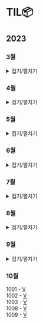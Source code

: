 # TIL📦

## 2023
### 3월
<details>
<summary>접기/펼치기</summary>
0323 - <a href = "./03/0323/0323.md">V</a><br>
0324 - <a href = "./03/0324/0324.md">V</a><br>
추상클래스, 인터페이스, 자바 문법 복습(0330)<br>
0325 - <a href = "./03/0325/0325.md">V</a><br>
0326 - <a href = "./03/0326/0326.md">V</a><br>
C enum 복습(0327), 자료구조 Ch14. 그래프 복습(0327) <br>
0327 - <a href = "./03/0327/0327.md">V</a><br>
mysql 1~10강 정리 후 관련 문제 풀기(0420), 데이터베이스 개념 정규화까지 끝내기(0402)<br>
0328 - <a href = "./03/0328/0328.md">V</a><br>
0329 - <a href = "./03/0329/0329.md">V</a><br>
0330- <a href = "./03/0330/0330.md">V</a><br>
0331 - <a href = "./03/0331/0331.md">V</a><br>

### 3월 정리⌛️
정보처리기사 실기(~UML), 자바 복습, 열혈 자료구조 1회독, mysql 기초, 데이터베이스 개념(~정규화 전까지)<br>
프론트(html/css/javascript)기초 시작, 알고리즘(로버트세지윅) 시작, PS(백준 기초 알고리즘 8문제)<br>
객체지향의 사실과 오해 1회독, UML 기초와 응용(~유스케이스 다이어그램), 블로그 포스팅용 문서화 작업...<br>

### 4월 우선순위🎯
1. 정보처리기사 실기(4/23) 합격
2. PS 하루 한 문제
3. 알고리즘(로버트세지윅) 강의 + 책 1회독
4. 영어 회화 유창할 정도로 연습
5. sql, 데이터베이스 개념  끝내기

</details>

### 4월
<details>
<summary>접기/펼치기</summary>
0401 - <a href="./04/0401/0401.md">V</a><br>
0402 - <a href="./04/0402/0402.md">V</a><br>
0403 - <a href="./04/0403/0403.md">V</a><br>
하루 3 문제 이상 해결하기(0411)<br>
0404 - <a href="./04/0404/0404.md">V</a><br>
0405 - <a href="./04/0405/0405.md">V</a><br>
0406 - <a href="./04/0406/0406.md">V</a><br>
0407 - <a href="./04/0407/0407.md">V</a><br>
0408 - <a href="./04/0408/0408.md">V</a><br>
0409 - <a href="./04/0409/0409.md">V</a><br>
0410 - <a href="./04/0410/0410.md">V</a><br>
0411 - <a href="./04/0411/0411.md">V</a><br>
0412 - <a href="./04/0412/0412.md">V</a><br>
0413 - <a href="./04/0413/0413.md">V</a><br>
0414 - <a href="./04/0414/0414.md">V</a><br>
0415 - <a href="./04/0415/0415.md">V</a><br>
비트 연산 공부하기, 유클리드 호제법, binary\_gcd 복습(0428)<br>
0416 - <a href="./04/0416/0416.md">V</a><br>
정보처리기사 실기 하루종일 공부(0422-23), 자바, 파이썬 복습 정처기 ps(0417)<br>
0417 - <a href="./04/0417/0417.md">V</a><br>
정처기 sql, 데이터베이스 파트 끝내기(0420)<br>
0418 - <a href="./04/0418/0418.md">V</a><br>
0419 - <a href="./04/0419/0419.md">V</a><br>
0420 - <a href="./04/0420_21_22/0420.md">V</a><br>
시나공 정처기 실기 1권 중요파트 위주로 3회독, 실기 2권 11장 응용 SW기초 기술파트 2회독(0422-23)<br>
0421 - <a href="./04/0420_21_22/0420.md">V</a><br>
0422 - <a href="./04/0420_21_22/0420.md">V</a><br>
0423 - <a href="./04/0423/0423.md">V</a><br>
독학사 데이터베이스 교재 개념 끝내기(0424,25,28), 프로그래머스 SQL문제 풀기(0423)<br>
관계대수, 관계해석, 정규화 등 주요 개념 정리하기(0424,25,28)<br>
0424 - <a href="./04/0424/0424.md">V</a><br>
0425 - <a href="./04/0425/0425.md">V</a><br>
객체지향의 사실과 오해 문서화 시작하기(0429), 자료구조 큐, 트리, 우선순위 큐와 힙까지 복습하기(0428)<br> 
순열과 조합 개념 확실히 잡기(0503)<br>
0426 - <a href="./04/0426/0426.md">V</a><br>
0427 - <a href="./04/0427/0427.md">V</a><br>
0428 - <a href="./04/0428/0428.md">V</a><br>
0429 - <a href="./04/0429/0429.md">V</a><br>
0430 - <a href="./04/0430/0430.md">V</a><br>

### 4월 결과🎯
1. ~~정보처리기사 실기(4/23) 합격~~ -> 🎯가채점 결과 합격
2. ~~PS 하루 한 문제~~ -> 🎯백준 41문제, 프로그래머스 SQL 9문제
3. 알고리즘(로버트세지윅) 강의 + 책 1회독 -> ⛹🏻‍♂️Pivot. 자바 중급 활용 + 빈출 알고리즘 PS 수월하게 한 다음 이론 공부하기
4. 영어 회화 유창할 정도로 연습 -> 🚴🏻‍♂️꾸준히. 독학사 영어 80 이상, 토익 950 이상, 토스 레벨8 목표로 지속적으로.
5. ~~sql, 데이터베이스 개념 끝내기~~ -> 🎯정보처리기사 데이터베이스, 독학사 데이터베이스, 유데미 강의 학습, SQL 문제풀이

### 4월 정리⌛️
정보처리기사 실기 학습 및 취득<br>
데이터베이스 개념 학습 및 SQL 활용, 자료구조 복습<br> 
PS(50문제) - 구현, 수학(유클리드 호제법, 에라토스테네스의 체, 비트 연산, 스테인 알고리즘, 부분합), 투 포인터<br> 
다이나믹 프로그래밍 개념 학습<br>

### 4월 독서📖
(객체 지향 설계와 분석을 위한) UML 기초와 응용 - 한정수, 김귀정<br>
(스프링 입문을 위한) 자바 객체 지향의 원리와 이해 - 김종민<br> 
린치핀 : 누구도 대체할 수 없는 존재 - 세스 고딘<br> 
1만 시간의 재발견 : 노력은 왜 우리를 배신하는가 - 안데르스 에릭슨, 로버트 풀<br> 
소프트웨어 장인 : 프로페셔널리즘/실용주의/자부심 - 산드로 만쿠소<br>
포지셔닝 : 인류 불변의 마케팅 클래식 - 잭 트라우스, 앨 리스<br>

### 5월 우선순위🎯
1.	자바 실력 키우기 (모던 자바 인 액션, 오브젝트, 좋은 코드 나쁜 코드)
2.	디버깅, TDD 과정 익히기(디버거 사용법, 블랙박스 테스트, TDD 학습)
3.	통합컴퓨터 시스템(독학사, 컴퓨터 구조 및 설계, 운영체제, 전자계산기 조직 응용 기사)
4.	통합 프로그래밍(독학사), PS 꾸준히, C++만 별도로 학습
5.	SQLD 공부(데이터베이스 복습, 6월 초 시험 목표)
6.	영어(영단기 신토익 RC 20일 문법) + LC Part2 집중 연습
7.	C로 기초 알고리즘 학습(자료구조 복습, 다이나믹 프로그래밍, 브루트포스, DFS, BFS)
8.	Rosen의 이산수학(1. 논리와 증명, 2. 집합, 함수, 수열, 수열의 합, 행렬 3. 알고리즘)

</details>

### 5월
<details>
<summary>접기/펼치기</summary>
0501 - <a href="./05/0501/0501.md">V</a><br>
0502 - <a href="./05/0502/0502.md">V</a><br>
자바 스레드, 병렬처리 개념 공부하기(0504, -ing), 지네릭스 활용 복습하기(0503), 시간관리(0503)<br>
0503 - <a href="./05/0503/0503.md">V</a><br>
자바 스크립트 공부하기(0504, 0506, 0507, 0508, 0509, 0510, 0511, 0512, 0513, 0514, 0515, 0516, 0517, 0518, 0519, 0520, 0521, 0522, 0523)<br>
0504 - <a href="./05/0504/0504.md">V</a><br>
스레드 공부 이후 운영체제 병렬처리, 컴퓨터 구조 및 설계 관련 내용 학습()<br>
0505 - <a href="./05/0505/0505.md">V</a><br>
0506 - <a href="./05/0506/0506.md">V</a><br>
0507 - <a href="./05/0507/0507.md">V</a><br>
자바스크립트 프로젝트에 쓰인 html/css/javascript 공부(0508, 0509, 0510, 0511, 0512, 0513, 0514, 0515, 0516, 0517, 0518, 0519, 0520, 0521, 0522, 0523)<br>
0508 - <a href="./05/0508/0508.md">V</a><br>
0509 - <a href="./05/0509/0509.md">V</a><br>
0510 - <a href="./05/0510/0510.md">V</a><br>
0511 - <a href="./05/0511/0511.md">V</a><br>
0512 - <a href="./05/0512/0512.md">V</a><br>
0513 - <a href="./05/0513/0513.md">V</a><br>
0514 - <a href="./05/0514/0514.md">V</a><br>
0515 - <a href="./05/0515/0515.md">V</a><br>
0516 - <a href="./05/0516/0516.md">V</a><br>
0517 - <a href="./05/0517/0517.md">V</a><br>
0518 - <a href="./05/0518/0518.md">V</a><br>
HTML FORM 기능으로 데이터 송수신 시 암호화 적용하기()<br>
0519 - <a href="./05/0519/0519.md">V</a><br>
0520 - <a href="./05/0520/0520.md">V</a><br>
0521 - <a href="./05/0521/0521.md">V</a><br>
0522 - <a href="./05/0522/0522.md">V</a><br>
자바스크립트 프로젝트 복습하면서 리팩토링 하기()<br>
0523 - <a href="./05/0523/0523.md">V</a><br>
0524 - <a href="./05/0524/0524.md">V</a><br>
0525 - <a href="./05/0525/0525.md">V</a><br>
0526 - <a href="./05/0526/0526.md">V</a><br>
~~김영한 스프링 기초 복습하면서 정리하기(0605), 네트워크 기초 복습하면서 정리하기(0630)~~<br>
정리 내용이 강의 자료와 별 다를 바 없다. 강의 자료에도 핵심만 나와 있으니 강의 자료로 복습한다.   
0527 - <a href="./05/0527/0527.md">V</a><br>
0528 - <a href="./05/0528/0528.md">V</a><br>
0529 - <a href="./05/0529/0529.md">V</a><br>
0530 - <a href="./05/0530/0530.md">V</a><br>
0531 - <a href="./05/0531/0531.md">V</a><br>

### 5월 결과🎯
1.	자바 실력 키우기 (모던 자바 인 액션, 오브젝트, 좋은 코드 나쁜 코드) -> Pivot. 모던 자바 인 액션 필요한 부분까지 정리, 스프링 학습으로 전환  
2.	디버깅, TDD 과정 익히기(디버거 사용법, 블랙박스 테스트, TDD 학습) -> VSCode 디버거 사용
3.	통합컴퓨터 시스템(독학사, 컴퓨터 구조 및 설계, 운영체제, 전자계산기 조직 응용 기사) -> x
4.	통합 프로그래밍(독학사), PS 꾸준히, C++만 별도로 학습 -> x
5.	SQLD 공부(데이터베이스 복습, 6월 초 시험 목표) -> DB 학습
6.	영어(영단기 신토익 RC 20일 문법) + LC Part2 집중 연습 -> x
7.	C로 기초 알고리즘 학습(자료구조 복습, 다이나믹 프로그래밍, 브루트포스, DFS, BFS) -> x
8.	Rosen의 이산수학(1. 논리와 증명, 2. 집합, 함수, 수열, 수열의 합, 행렬 3. 알고리즘) -> x

### 5월 정리⌛️
목표 관리 실패  
5월은 목표가 너무 많아 선택과 집중에 실패했다.  
자바+ CS지식+ 클린 코드 관련 지식이 충분히 갖춰져야 프레임워크를 학습할 수 있다고 착각해 많이 돌아왔다.  
클린코드와 디자인 패턴, OOP에 대한 지식이 완벽히 갖춰져야만 스프링을 학습할 수 있다고 생각했는데 오판이었다.  
관련 학습을 하면 할수록 프레임워크를 활용하거나 관련 지식이 전제된 코드가 등장해 이럴 바에는 프레임워크를 학습하고 디자인 패턴과 관련된 공부를 하는 게 낫겠다는 생각이 들었다.
디자인 패턴과 OOP, 리팩토링 등 관련 예시가 모두 비즈니스 로직이 섞인 애플리케이션 코드였는데 프레임워크를 익힌 상태에서 공부했더라면 이해하고 정리하기에 더 효율적이었을 것 같아 아쉬웠다.  
  
VSCode와 IntelliJ 개발환경에 빔 플러그인으로 개발환경 변경.    
이제까지 고집했던 Neovim + Plugin + Iterm2 개발환경도 내려뒀다. PS를 하고 간단한 패키지를 구성하는 건 불편함보다 재미가 컸지만 본격적으로 스프링을 학습하고 클론 코딩 하려다 보니 빌드를 위해 이것저것 설정하는 게 실제 학습 시간보다 길어지는 것 같았다. Vim 덕분에 CoC의 존재도, IDE가 전반적으로 어떻게 구성되는지 어렴풋이나마 알게 됐으니 그걸로 충분했다🥲
  
결과적으로 CS지식 + 자바 심화 학습을 하려고 했던 목표가 프론트엔드 학습(HTML/CSS/JAVASCRIPT 프로젝트 클론코딩 + 토이 프로젝트)과  
스프링 학습으로 변경되는 한 달이었다.  
7/2일, 5월을 돌아보는 현재 시점에서는 잘한 결정이었다고 생각한다.  

### 6월 우선순위🎯
1. 스프링 학습
2. SQLD 합격

</details>

### 6월
<details>
<summary>접기/펼치기</summary>
0601 - <a href="./06/0601/0601.md">V</a><br>
0602 - <a href="./06/0602/0602.md">V</a><br>
0603 - <a href="./06/0603/0603.md">V</a><br>
0604 - <a href="./06/0604/0604.md">V</a><br>
스프링 MVC2 타임리프 활용 이전까지 DI, MVC1 전체 복습, 타임리프 문법 외우기(V-0605,0606)<br>
0605 - <a href="./06/0605/0605.md">V</a><br>
스프링 MVC 서블릿, JSP, 타임리프, 기능 전반 지속적으로 복습(0606)<br>
0606 - <a href="./06/0606/0606.md">V</a><br>
0607 - <a href="./06/0607/0607.md">V</a><br>
0609 - <a href="./06/0609/0609.md">V</a><br>
0610 - <a href="./06/0610/0610.md">V</a><br>
0611 - <a href="./06/0611/0611.md">V</a><br>
0612 - <a href="./06/0612/0612.md">V</a><br>
0613 - <a href="./06/0613/0613.md">V</a><br>
0614 - <a href="./06/0614/0614.md">V</a><br>
0615 - <a href="./06/0615/0615.md">V</a><br>
0616 - <a href="./06/0616/0616.md">V</a><br>
0621 - <a href="./06/0621/0621.md">V</a><br>
0622 - <a href="./06/0622/0622.md">V</a><br>
0623 - <a href="./06/0623/0623.md">V</a><br>
0624 - <a href="./06/0624.0624.md">V</a><br>
0625 - <a href="./06/0625/0625.md">V</a><br>
0626 - <a href="./06/0626/0626.md">V</a><br>
0627 - <a href="./06/0627/0627.md">V</a><br>
0628 - <a href="./06/0628/0628.md">V</a><br>
0629 - <a href="./06/0629/0629.md">V</a><br>
0630 - <a href="./06/0630/0630.md">V</a><br>

## 6월 결과🎯
스프링 학습 -> Spring MVC(1,2), Spring DB(1,2), JPA 프로젝트 클론코딩, JPA 개념, 네트워크 기초 인프라 학습  
SQLD 합격 -> 6/30 확인 결과 합격예정  
  
## 6월 정리⌛️
스프링 강의(인프런 - 김영한)<br>
올해 들어 가장 많은 강의를 들은 한 달. 백엔드 프레임워크가 HTTP 프로토콜을 파싱해 클라이언트의 요구를 처리하고 필요하다면 DB와 연계해 관련 로직을 수행한다는 것을 배웠다. 김영한 강사님의 강의는 훌륭했지만 한 달 내에 윤곽을 잡아야 한다는 생각에 빠르게 배워 넓고 얕게 공부한 것 같다. 7월은 직접 프로젝트를 진행하며 배운 내용을 숙달해가는 한 달이 될 것이다.   
   
그리고 6/30일 준비해왔던 SQLD가 합격예정이라는 것을 확인했다. 정보처리기사도 합격해 자격증을 받았다.<br>
지난 해부터 준비했던 일들이 계획대로 진행돼 다행이다. 몇 번 실패와 변화도 있었지만 큰 틀에서는 변하지 않았다. 오히려 항상 더 개선되어 왔다. 꾸준히 해 남은 목표들도 이뤄내자.  

## 7월 목표🎯
1. 스프링 프로젝트 진행(스프링 실습2, QueryDSL, 스프링 부트, 스프링 고급 강의 듣기) - 50% 이상 완료하기  
2. PS(문제해결을 생활화하기)  
3. 전자계산기 조직응용기사 필기 합격  

</details>

### 7월
<details>
<summary>접기/펼치기</summary>

0701 - <a href="./07/0701/0701.md">V</a><br>
0702 - <a href="./07/0702/0702.md">V</a><br>
0703 - <a href="./07/0703/0703.md">V</a><br>
0704 - <a href="./07/0704/0704.md">V</a><br>
0705 - <a href="./07/0705/0705.md">V</a><br>
0706 - <a href="./07/0706/0706.md">V</a><br>
0707 - <a href="./07/0707/0707.md">V</a><br>
0708 - <a href="./07/0708/0708.md">V</a><br>
0709 - <a href="./07/0709/0709.md">V</a><br>
0711 - <a href="./07/0711/0711.md">V</a><br>

## 0711 전자계산기조직응용기사 필기 응시, 7월 목표 수정
가채점 결과 합격은 했지만 공부가 부족했다. 응시율이 낮은 시험인데 반해 합격률은 높은 편이어서 쉽게 생각했다. 정보처리기사와 네트워크나 
c언어 등 범위가 겹치는 부분이 있기 때문에 수월할 거라 생각했는데 비전공자 입장에서는 정보처리기사보다 외우고 이해해야 할 게 많은 시험이었다. 
시험이 몇 일 남지 않은 상태에서 벼락치기해서 개념을 다 가져갈 수 없는 시험이다. 진법변환을 활용한 간단한 계산 문제, 논리회로, 
스케줄링 알고리즘, 마이크로 프로그래밍 등에 익숙한 전공자라면 쉽게 합격할 수 있을 것이다. 나는 앞의 것들에 그다지 익숙하지 않았다🫥
  
하는 수 없이 기출 5 회분을 풀어서 양치기 + 운으로 시험을 봤다. 다행히 모의로 풀었던 것보다 문제가 쉽게 나와 합격할 수 있었다. 기분은 좋았지만 실력보다는 운으로 한 번 넘긴 거라는 생각이 든다. 
전자계산기조직응용기사는 하드웨어를 공부하기에는 정말 좋은 시험이다. 필기는 전반적으로 문제의 난이도가 낮고 문제은행식이기 때문에 합격률은 높은 편이지만 배워야할 개념 자체는 정보처리기사보다 깊다. 그래서 조금만 꼬아서 내도 엄청나게 어려워질 시험이다. 
가장 최근의 실기 합격률은 1%대였는데 공교롭게도 2026년에 전자계산기조직응용기사와 전자계산기기사 컴퓨터시스템기사로 통합된다는 발표를 하고난 뒤의 첫 실기 시험이었다. 
전자계산기조직응용기사와 전자계산기기사가 컴퓨터시스템기사로 통합될 경우를 가정하고 실기 시험을 테스트해본 게 아닐까 싶다. 
정보처리기사도 개정 후 난이도가 갑작스럽게 상승했는데 2026년에 컴퓨터시스템기사도 비슷하게 가지 않을까 싶다. 
비전공자이고 하드웨어에 대한 지식이 부족하다면 미리 따놓는 편이 좋을 것 같다. 
  
필기를 공부하면서 전자계산기조직응용기사의 하드웨어 개념들을 어설픈 수준이 아니라 제대로 알고 싶어졌다. 
컴공 독학사 4단계 시험과 겹치는 부분이 많기도 하고 해서 운이 좋아 필기에 합격한다면 10월 말까지는 CS개념 학습에 집중하겠다고 다짐했는데 
이렇게 됐으니 전조기 실기와 독학사에 집중하려고 한다. 
  
10월 전후로 지원하고 싶었던 우테코와 전자계산기조직응용기사 실기, 독학사 학위 시험이 몰려 있어 고민이 많았다. 
우테코를 목표로 포트폴리오와 PS도 준비하고자 했는데 스프링/JS를 공부하고 포트폴리오를 구상해보다가, 이 시험을 준비하게 되며 
짧은 시간에 모든 걸 다 하는 게 현실적으로 어려울 것 같다는 생각이 들었다.  

포폴과 PS는 10월 이후에도 언제든지 준비할 수 있지만 독학사 시험은 일 년에 한 번 뿐이니 독학사를 준비하는 게 맞다는 게 결론이다. 
여유가 된다면 포폴과 PS도 신경 쓰겠지만 어디까지나 CS 개념 학습을 끝내놓고 하려고 한다. 
대신 그렇게 하기로 마음먹었으니 합격률이 얼마가 되든 시험은 반드시 합격한다. 
  
7월 수정 목표🎯
1. 전자계산기 조직응용기사 필기 합격(V) -> 논리회로, 컴퓨터 구조, 운영체제 학습  
2. PS -> 독학사 알고리즘 범위에 맞춰 PS
3. 스프링 프로젝트 진행 -> 인프런 스프링 로드맵 마치기

0712 - <a href="./07/0712/0712.md">V</a><br>
0715 - <a href="./07/0715/0715.md">V</a><br>
0716 - <a href="./07/0716/0716.md">V</a><br>
0717 - <a href="./07/0717/0717.md">V</a><br>
0718 - <a href="./07/0718/0718.md">V</a><br>
0720 - <a href="./07/0720/0720.md">V</a><br>
0722 - <a href="./07/0722/0722.md">V</a><br>
0723 - <a href="./07/0723/0723.md">V</a><br>
0724 - <a href="./07/0724/0724.md">V</a><br>
0725 - <a href="./07/0725/0725.md">V</a><br>
0726 - <a href="./07/0726/0726.md">V</a><br>
0727 - <a href="./07/0727/0727.md">V</a><br>
0728 - <a href="./07/0728/0728.md">V</a><br>
0729 - <a href="./07/0729/0729.md">V</a><br>
0731 - <a href="./07/0731/0731.md">V</a><br>

## ⌛️7월 결과
1. 논리회로, 컴퓨터 구조, 운영체제 학습(V)  
2. 독학사 알고리즘 범위에 맞춰 PS(X)  
3. 인프런 스프링 로드맵 마치기(V) -> 심화는 프로젝트 진행하면서 학습하기


</details>

### 8월

<details>
<summary>접기/펼치기</summary>
0801 - <a href="./08/0801/0801.md">V</a><br>
0802 - <a href="./08/0802/0802.md">V</a><br>
0804 - <a href="./08/0804/0804.md">V</a><br>
0806 - <a href="./08/0806/0806.md">V</a><br>
0807 - <a href="./08/0807/0807.md">V</a><br>
0808 - <a href="./08/0808/0808.md">V</a><br>
0809 - <a href="./08/0809/0809.md">V</a><br>
0810 - <a href="./08/0810/0810.md">V</a><br>
0811 - <a href="./08/0811/0811.md">V</a><br>
0812 - <a href="./08/0812/0812.md">V</a><br>
0814 - <a href="./08/0814/0814.md">V</a><br>
0815 - <a href="./08/0815/0815.md">V</a><br>
0816 - <a href="./08/0816/0816.md">V</a><br>
0817 - <a href="./08/0817/0817.md">V</a><br>
0818 - <a href="./08/0818/0818.md">V</a><br>
0819 - <a href="./08/0819/0819.md">V</a><br>
0820 - <a href="./08/0820/0820.md">V</a><br>
0821 - <a href="./08/0821/0821.md">V</a><br>
0822 - <a href="./08/0822/0822.md">V</a><br>
0823 - <a href="./08/0823/0823.md">V</a><br>
0824 - <a href="./08/0824/0824.md">V</a><br>
0825 - <a href="./08/0825/0825.md">V</a><br>
0826 - <a href="./08/0826/0826.md">V</a><br>
0827 - <a href="./08/0827/0827.md">V</a><br>
0828 - <a href="./08/0828/0828.md">V</a><br>
0831 - <a href="./08/0831/0831.md">V</a><br>

## ⌛️8월 결과
7월에 8월 목표를 미리 정해두지 않고 그동안 해왔던 대로 꾸준히 진행했다.   
운영체제 단권화 완료, 정보보안기사 단권화 진행, 리눅스 학습  
</details>

### 9월

<details>
<summary>접기/펼치기</summary>
0901 - <a href="./09/0901/0901.md">V</a><br>
0902 - <a href="./09/0902/0902.md">V</a><br>
0903 - <a href="./09/0903/0903.md">V</a><br>
0904 - <a href="./09/0904/0904.md">V</a><br>
0905 - <a href="./09/0905/0905.md">V</a><br>
0906 - <a href="./09/0906/0906.md">V</a><br>
0907 - <a href="./09/0907/0907.md">V</a><br>
0908 - <a href="./09/0908/0908.md">V</a><br>
0909 - <a href="./09/0909/0909.md">V</a><br>
## 리눅스 마스터 필기 가채점 결과 불합격 예상(9/9)  
가채점 결과 한 두 문제 차이로 합격하거나 불합격할 것 같다.  
  
전자계산기조직응용기사 필기를 문제 풀이로 준비해 합격했던 게 마음에 들지 않아 리눅스 마스터는 정성적으로 공부하기로 마음먹었었다.   
리눅스 입문서로 많이 찾는 '이것이 리눅스 서버다'로 시작해 실습 위주로 진행했다.  
교재에서는 윈도우에 vmware 체험판을 깔고 x86 위에서 Rocky Linux9을 구동했는데 나는 ARM64 칩셋인 M1맥북을 사용 중이었다. 때문에 대부분의 패키지가 지원되지 않는 한계가 있었다.  
일일이 모든 패키지를 ARM64에 맞게 수정된 버전으로 받고, 설정을 변경하려니 배보다 배꼽이 커져 실습을 중단하고 훑어보는 것으로 '이것이 리눅스다' 학습을 끝냈다.  
리눅스 마스터 교재도 비슷한 방법으로 학습했다. 유튜브에서 무료 강의를 들었으나 특별한 내용은 없었고 책의 내용을 한 번 읽어주는 것에 가까웠다.  
우선 개괄을 하고 여러 번 회독하는 게 정성적인 공부라고 생각했는데 막상 개괄을 끝내니 시험이 코앞이었다😆  
금방 휘발될 지식이라고 인식하면서도 일단 개괄을 하고 회독하면 다 기억나겠지, 이 정도 쯤이야, 라고 스스로를 과신했다.  
시험 이틀 전부터 본격적인 문제풀이에 들어갔는데 너무 늦었다. 물어보는 내용의 범위가 상당히 넓고 자세해서 (커맨드 옵션의 대소문자와 .conf 파일 내 설정의 '\.' 유무까지 정확히 구분했다.) 단기간에 몰아치기 보다 몇 일에 걸쳐서 자주 여러 번 보는 게 유리할 것 같았다. 그러나 남은 시간은 이틀 뿐이었다.
  
시험 전에 6회차 정도 문제를 풀어보고 갔는데 이번 회차에 유독 함정 문제가 많았던 것 같다.   
신유형의 문제이거나 이전 문제들을 변형한 문제들이 많아 얕게 외운 정보를 활용해 풀 수 없었다.
많이 찍었다😇  
   
시험을 마치고 집에 오면서 문제 풀이 위주로 학습을 했던 게 나쁜 게 아니었다는  생각이 들었다.  
전자계산기조직응용기사 필기를 준비하며 잘못했던 것은 문제 풀이 위주로 시험을 준비했던 게 아니라 문제를 충분히 더 많이 풀어보지 못한 것이었다.  
충분히 많은 문제를, 깊이가 생길 때까지 해결하는 방식이 훨씬 나은 방식이다.  
다회독과 선형적인 학습도 나쁜 방식은 아니다.  
하지만 집중도가 낮은 상태에서 정보를 흘려보내는 방식은 나쁘다.   
곧 휘발할 지식들을 무의식이 알아서 어딘가에 정리해주기 바라며, 학습 중이라고 착각하기도 쉽다.  
   
남은 시험, 과제, 프로젝트는 리눅스 마스터보다 중요도가 훨씬 크니 모두 문제 해결 방식으로 접근하려고 한다.  
좋은 문제를 충분히 많이, 깊이가 생길 때까지 풀어보는 방식으로 접근한다.  
문제 해결이 목적이지 갈피없이 쌓였다가 휘발될 지식을 주워 모으는 건 의미없다.   
문제를 해결하기 위해서는 문제를 해결해야 한다. 그 외의 것은 모두 부수적이다.   

## 🎯9월 목표  
1. 문제 해결로 학습하기  

0910 - <a href="./09/0910/0910.md">V</a><br>
0911 - <a href="./09/0911/0911.md">V</a><br>
0912 - <a href="./09/0912/0912.md">V</a><br>
0913 - <a href="./09/0913/0913.md">V</a><br>
0914 - <a href="./09/0914/0914.md">V</a><br>
0915 - <a href="./09/0915/0915.md">V</a><br>
0916 - <a href="./09/0916/0916.md">V</a><br>
0917 - <a href="./09/0917/0917.md">V</a><br>
0918 - <a href="./09/0918/0918.md">V</a><br>
0919 - <a href="./09/0919/0919.md">V</a><br>
0920 - <a href="./09/0920/0920.md">V</a><br>

## 10\/7 정보보안기사 필기, 전자계산기조직응용기사 실기 대비 단기 계획(9\/21 \~ 9\/30)  
0921 - 보안(1~3단원 복습, 해당 단원 문제풀이)  
0922 - 시스템(불대수, 카르노맵 복습, 조합 논리회로 학습 후 문제풀이)  
0923 - 보안(시스템 보안 복습, 문제풀이)  
0924 - 시스템(플립플롭, 운영체제 복습, 문제풀이)  
0925 - 보안(네트워크 보안, 정보보호 거버넌스와 관리 체계 수립, 문제풀이)  
0926 - 시스템(동기 순서회로, 운영체제, 문제풀이)  
0927 - 보안(네트워크 보안, 정보보호 위험 관리, 문제풀이)   
0928 - 시스템(카운터, 레지스터 학습, 운영체제, 문제풀이)  
0929 - 보안(애플리케이션 보안, BCP\/DRP, 문제풀이)  
0930 - 시스템(컴퓨터 구조, 운영체제 복습, 문제풀이)  

0921 - <a href="./09/0921/0921.md">V</a><br>
0922 - <a href="./09/0922/0922.md">V</a><br>
0923 - <a href="./09/0923/0923.md">V</a><br>
0924 - <a href="./09/0924/0924.md">V</a><br>
0925 - <a href="./09/0925/0925.md">V</a><br>
0926 - <a href="./09/0926/0926.md">V</a><br>
0927 - <a href="./09/0927/0927.md">V</a><br>
0928 - <a href="./09/0928/0928.md">V</a><br>
0929 - <a href="./09/0929/0929.md">V</a><br>
0930 - <a href="./09/0930/0930.md">V</a><br>

## ⌛️9월 결과
1. 문제 해결로 학습하기(V)  
</details>

### 10월

1001 - <a href="./10/1001/1001.md">V</a><br>
1002 - <a href="./10/1002/1002.md">V</a><br>
1003 - <a href="./10/1003/1003.md">V</a><br>
1008 - <a href="./10/1008/1008.md">V</a><br>
1009 - <a href="./10/1009/1009.md">V</a><br>
